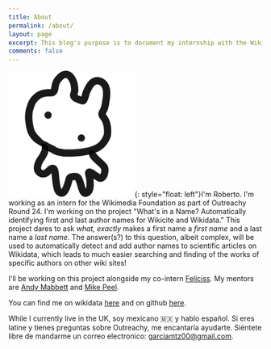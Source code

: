 ```yaml
---
title: About
permalink: /about/
layout: page
excerpt: This blog's purpose is to document my internship with the Wikimedia Foundation as part of Outreachy Round 24.
comments: false
---
```


![A creature](/assets/img/littleguy.png){: style="float: left"}I'm Roberto. I'm working as an intern for the Wikimedia Foundation as part of Outreachy Round 24. I'm working on the project "What's in a Name? Automatically identifying first and last author names for Wikicite and Wikidata." This project dares to ask *what, exactly* makes a first name a *first name* and a last name a *last name.* The answer(s?) to this question, albeit complex, will be used to automatically detect and add author names to scientific articles on Wikidata, which leads to much easier searching and finding of the works of specific authors on other wiki sites!

I'll be working on this project alongside my co-intern [Feliciss](https://www.wikidata.org/wiki/User:Feliciss). My mentors are [Andy Mabbett](https://commons.wikimedia.org/wiki/User:Pigsonthewing) and [Mike Peel](https://meta.wikimedia.org/wiki/User:Mike_Peel).

You can find me on wikidata [here](https://www.wikidata.org/wiki/User:PangolinMexico) and on github [here](https://github.com/colonelsheep/). 

While I currently live in the UK, soy mexicano 🇲🇽 y hablo español. Si eres latine y tienes preguntas sobre Outreachy, me encantaría ayudarte. Siéntete libre de mandarme un correo electronico: [garciamtz00@gmail.com](mailto:garciamtz00@gmail.com).


